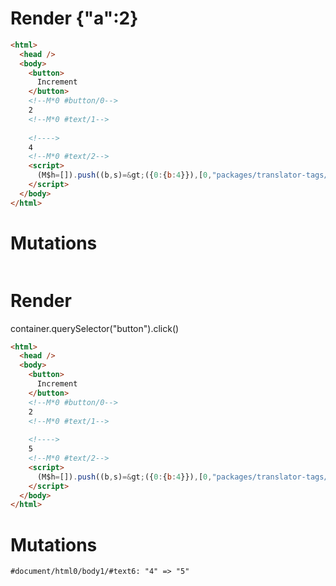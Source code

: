# Render {"a":2}
```html
<html>
  <head />
  <body>
    <button>
      Increment
    </button>
    <!--M*0 #button/0-->
    2
    <!--M*0 #text/1-->
     
    <!---->
    4
    <!--M*0 #text/2-->
    <script>
      (M$h=[]).push((b,s)=&gt;({0:{b:4}}),[0,"packages/translator-tags/src/__tests__/fixtures/let-tag-derived/template.marko_0_b",])
    </script>
  </body>
</html>
```

# Mutations
```

```


# Render 
container.querySelector("button").click()

```html
<html>
  <head />
  <body>
    <button>
      Increment
    </button>
    <!--M*0 #button/0-->
    2
    <!--M*0 #text/1-->
     
    <!---->
    5
    <!--M*0 #text/2-->
    <script>
      (M$h=[]).push((b,s)=&gt;({0:{b:4}}),[0,"packages/translator-tags/src/__tests__/fixtures/let-tag-derived/template.marko_0_b",])
    </script>
  </body>
</html>
```

# Mutations
```
#document/html0/body1/#text6: "4" => "5"
```
